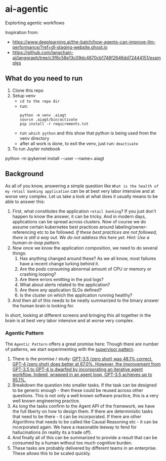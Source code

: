 # ai-agentic
Explorting agentic workflows

Inspiration from:
- https://www.deeplearning.ai/the-batch/how-agents-can-improve-llm-performance/?ref=dl-staging-website.ghost.io
- https://github.com/langchain-ai/langgraph/tree/c3f6c58e13c09dc4870cb1748f2646dd72444151/examples



## What do you need to run
1. Clone this repo
1. Setup venv
    - `cd to the repo dir`
    - run: 
        ```
        python -m venv .aiagt
        source .aiagt/bin/activate
        pip install -r requirements.txt
        ```
    - run :`which python` and this show that python is being used from the venv directory
    - after all work is done, to exit the venv, just run: `deactivate`
1. To run Juyter notebook    

python -m ipykernel install --user --name=.aiagt

## Background

As all of you know, answering a simple question like `What is the health of my retail banking application` can be at best very labor intensive and at worse very complex. Let us take a look at what does it usually means to be able to answer this:

1. First, what constitutes the application `retail banking`? If you just don't happen to know the answer, it can be tricky. And in modern days, applications can be spread across clusters. Now of course we do assume certain kubernetes best practices around labeling/owner-referencing etc to be followed. _If these best practices are not followed, there is still a way out. We do not address this here yet. Hint: Use a human-in-loop pattern._
1. Now once we know the application composition, we need to do several things:
    1. Has anything changed around these? As we all know, most failures have a recent change lurking behind it.
    1. Are the pods consuming abnormal amount of CPU or memory or crashing looping?
    1. Are there errors emitting in the pod logs?
    1. What about alerts related to the application?
    1. Are there any application SLOs defined?
    1. Is the cluster on which the application running healthy?
1. And then all of this needs to be neatly summarized to the binary answer the human brain is looking for.

In short, looking at different screens and bringing this all together in the brain is at best very labor intensive and at worse very complex. 

### Agentic Pattern

The `Agentic Pattern` offers a great promise here:
Though there are number of patterns, we start experimenting with the [supervisor pattern](https://github.com/langchain-ai/langgraph/blob/c3f6c58e13c09dc4870cb1748f2646dd72444151/examples/multi_agent/agent_supervisor.ipynb).
1. There is the promise / study: [GPT-3.5 (zero shot) was 48.1% correct. GPT-4 (zero shot) does better at 67.0%. However, the improvement from GPT-3.5 to GPT-4 is dwarfed by incorporating an iterative agent workflow. Indeed, wrapped in an agent loop, GPT-3.5 achieves up to 95.1%. ](https://www.deeplearning.ai/the-batch/how-agents-can-improve-llm-performance/?ref=dl-staging-website.ghost.io)
1. Breakdown the question into smaller tasks. If the task can be designed to be generic enough - then these could be reused across other questions. This is not only a well known software practice, this is a very well known engineering practice. 
1. As long the tasks confirm to the Agent API of the framework, we have the full liberty on how to design them. If there are deterministic tasks that need to be there - it can be incorporated. If there are other Algorithms that needs to be called like Causal Reasoning etc - it can be incorporated again. We have a reasonable leeway to fend for hallucinations (in reality its a trade off).
1. And finally all of this can be summarized to provide a result that can be consumed by a human without too much cognitive burden.
1. These tasks are probably delivered by different teams in an enterprise. These allows this to be scaled quickly.





